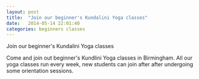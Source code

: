 ```yaml
---
layout: post
title:  "Join our beginner's Kundalini Yoga classes"
date:   2014-05-14 22:01:40
categories: beginners classes
---
```


Join our beginner's Kundalini Yoga classes

Come and join out beginner's Kundlini Yoga classes in Birmingham. All our yoga classes run every week, new students can join after after undergoing some orientation sessions.

